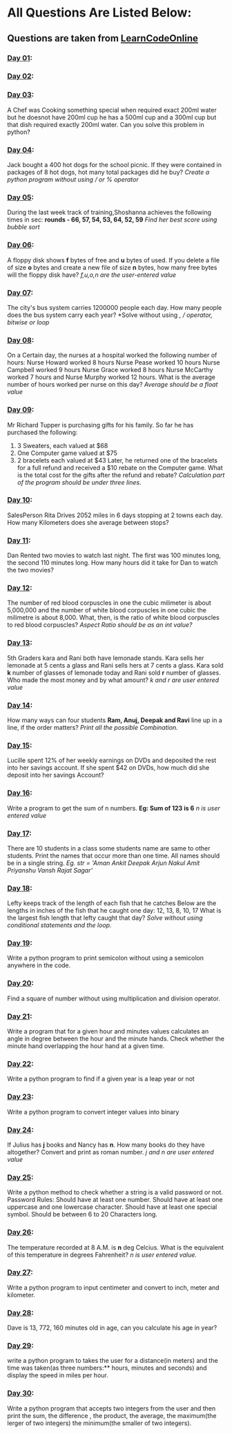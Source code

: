 # **All Questions Are Listed Below:**
## Questions are taken from [LearnCodeOnline](https://learncodeonline.in/)

### **[Day 01](/day1.py)**:

### **[Day 02](/day2.py):**


### **[Day 03](/day3.py):**

A Chef was Cooking something special when required exact 200ml water but he doesnot have 200ml cup he has a 500ml cup and a 300ml cup but that dish required exactly 200ml water. Can you solve this problem in python?

### **[Day 04](/day4.py):**

Jack bought a 400 hot dogs for the school picnic. If they were contained in packages of 8 hot dogs, hot many total packages did he buy?
*Create a python program without using / or % operator*

### **[Day 05](/day5.py):**

During the last week track of training,Shoshanna achieves the following times in sec:
**rounds - 66, 57, 54, 53, 64, 52, 59**
*Find her best score using bubble sort*

### **[Day 06](/day6.py):**

A floppy disk shows **f** bytes of free and **u** bytes of used. If you delete a file of size **o** bytes and create a new file of size **n** bytes, how many free bytes will the floppy disk have?
*f,u,o,n are the user-entered value*

### **[Day 07](/day7.py):**

The city's bus system carries 1200000 people each day. How many people does the bus system carry each year?
*Solve without using *, / operator, bitwise or loop*

### **[Day 08](/day8.py):**

On a Certain day, the nurses at a hospital worked the following number of hours:
Nurse Howard worked 8 hours
Nurse Pease worked 10 hours
Nurse Campbell worked 9 hours
Nurse Grace worked 8 hours
Nurse McCarthy worked 7 hours
and Nurse Murphy worked 12 hours.
What is the average number of hours worked per nurse on this day?
*Average should be a float value*

### **[Day 09](/day9.py):**

Mr Richard Tupper is purchasing gifts for his family. So far he has purchased the following:
1. 3 Sweaters, each valued at $68
2. One Computer game valued at $75
3. 2 bracelets each valued at $43
Later, he returned one of the bracelets for a full refund and received a $10 rebate on the Computer game. What is the total cost for the gifts after the refund and rebate?
*Calculation part of the program should be under three lines.*

### **[Day 10](/day10.py):**

SalesPerson Rita Drives 2052 miles in 6 days stopping at 2 towns each day. How many Kilometers does she average between stops?

### **[Day 11](/day11.py):**

Dan Rented two movies to watch last night. The first was 100 minutes long, the second 110 minutes long. How many hours did it take for Dan to watch the two movies?

### **[Day 12](/day12.py):**

The number of red blood corpuscles in one the cubic milimeter is about 5,000,000 and the number of white blood corpuscles in one cubic the milimetre is about 8,000. What, then, is the ratio of white blood corpuscles to red blood corpuscles?
*Aspect Ratio should be as an int value?*

### **[Day 13](/day13.py):**

5th Graders kara and Rani both have lemonade stands. Kara sells her lemonade at 5 cents a glass and Rani sells hers at 7 cents a glass. Kara sold **k** number of glasses of lemonade today and Rani sold **r** number of glasses. Who made the most money and by what amount?
*k and r are user entered value*

### **[Day 14](/day14.py):**

How many ways can four students **Ram, Anuj, Deepak and Ravi** line up in a line, if the order matters?
*Print all the possible Combination.*

### **[Day 15](/day15.py):**

Lucille spent 12% of her weekly earnings on DVDs and deposited the rest into her savings account. If she spent $42 on DVDs, how much did she deposit into her savings Account?

### **[Day 16](/day16.py):**

Write a program to get the sum of n numbers.
**Eg: Sum of 123 is 6**
*n is user entered value*

### **[Day 17](/day17.py):**

There are 10 students in a class some students name are same to other students.
Print the names that occur more than one time. All names should be in a single string.
*Eg. str = 'Aman Ankit Deepak Arjun Nakul Amit Priyanshu Vansh Rajat Sagar'*

### **[Day 18](/day18.py):**

Lefty keeps track of the length of each fish that he catches Below are the lengths in inches of the fish that he caught one day:
12, 13, 8, 10, 17
What is the largest fish length that lefty caught that day?
*Solve without using conditional statements and the loop.*

### **[Day 19](/day19.py):**

Write a python program to print semicolon without using a semicolon anywhere in the code.

### **[Day 20](/day20.py):**

Find a square of number without using multiplication and division operator.

### **[Day 21](/day21.py):**

Write a program that for a given hour and minutes values calculates an angle in degree between the hour and the minute hands. Check whether the minute hand overlapping the hour hand at a given time.

### **[Day 22](/day22.py):**

Write a python program to find if a given year is a leap year or not

### **[Day 23](/day23.py):**

Write a python program to convert integer values into binary

### **[Day 24](/day24.py):**

If Julius has **j** books and Nancy has **n**. How many books do they have altogether? Convert and print as roman number.
*j and n are user entered value*

### **[Day 25](/day25.py):**

Write a python method to check whether a string is a valid password or not.
Password Rules:
Should have at least one number.
Should have at least one uppercase and one lowercase character.
Should have at least one special symbol.
Should be between 6 to 20 Characters long.

### **[Day 26](/day26.py):**

The temperature recorded at 8 A.M. is **n** deg Celcius. What is the equivalent of this temperature in degrees Fahrenheit?
*n is user entered value.*

### **[Day 27](/day27.py):**

Write a python program to input centimeter and convert to inch, meter and kilometer.

### **[Day 28](/day28.py):**

Dave is 13, 772, 160 minutes old in age, can you calculate his age in year?

### **[Day 29](/day29.py):**

write a python program to takes the user for a distance(in meters) and the time was taken(as three numbers:** hours, minutes and seconds) and display the speed in miles per hour.

### **[Day 30](/day30.py):**

Write a python program that accepts two integers from the user and then print the sum, the difference , the product, the average, the maximum(the lerger of two integers) the minimum(the smaller of two integers).
